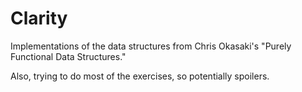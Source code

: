 # Clarity

Implementations of the data structures from
Chris Okasaki's "Purely Functional Data Structures."

Also, trying to do most of the exercises, so potentially spoilers.
